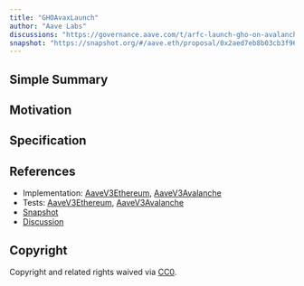 ```yaml
---
title: "GHOAvaxLaunch"
author: "Aave Labs"
discussions: "https://governance.aave.com/t/arfc-launch-gho-on-avalanche-set-aci-as-emissions-manager-for-rewards/19339"
snapshot: "https://snapshot.org/#/aave.eth/proposal/0x2aed7eb8b03cb3f961cbf790bf2e2e1e449f841a4ad8bdbcdd223bb6ac69e719"
---
```


## Simple Summary

## Motivation

## Specification

## References

- Implementation: [AaveV3Ethereum](https://github.com/bgd-labs/aave-proposals-v3/blob/main/src/20241104_Multi_GHOAvaxLaunch/AaveV3Ethereum_GHOAvaxLaunch_20241104.sol), [AaveV3Avalanche](https://github.com/bgd-labs/aave-proposals-v3/blob/main/src/20241104_Multi_GHOAvaxLaunch/AaveV3Avalanche_GHOAvaxLaunch_20241104.sol)
- Tests: [AaveV3Ethereum](https://github.com/bgd-labs/aave-proposals-v3/blob/main/src/20241104_Multi_GHOAvaxLaunch/AaveV3Ethereum_GHOAvaxLaunch_20241104.t.sol), [AaveV3Avalanche](https://github.com/bgd-labs/aave-proposals-v3/blob/main/src/20241104_Multi_GHOAvaxLaunch/AaveV3Avalanche_GHOAvaxLaunch_20241104.t.sol)
- [Snapshot](https://snapshot.org/#/aave.eth/proposal/0x2aed7eb8b03cb3f961cbf790bf2e2e1e449f841a4ad8bdbcdd223bb6ac69e719)
- [Discussion](https://governance.aave.com/t/arfc-launch-gho-on-avalanche-set-aci-as-emissions-manager-for-rewards/19339)

## Copyright

Copyright and related rights waived via [CC0](https://creativecommons.org/publicdomain/zero/1.0/).
